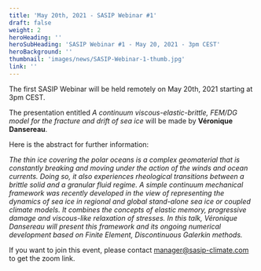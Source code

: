 ```yaml
---
title: 'May 20th, 2021 - SASIP Webinar #1'
draft: false
weight: 2
heroHeading: ''
heroSubHeading: 'SASIP Webinar #1 - May 20, 2021 - 3pm CEST'
heroBackground: ''
thumbnail: 'images/news/SASIP-Webinar-1-thumb.jpg'
link: ''
---
```


The first SASIP Webinar will be held remotely on May 20th, 2021 starting at 3pm CEST.

The presentation entitled *A continuum viscous-elastic-brittle, FEM/DG model for the fracture and drift of sea ice* will be made by **Véronique Dansereau**.

Here is the abstract for further information:

*The thin ice covering the polar oceans is a complex geomaterial that is constantly breaking and moving under the action of the winds and ocean currents. Doing so, it also experiences rheological transitions between a brittle solid and a granular fluid regime. A simple continuum mechanical framework was recently developed in the view of representing the dynamics of sea ice in regional and global stand-alone sea ice or coupled climate models. It combines the concepts of elastic memory, progressive damage and viscous-like relaxation of stresses. In this talk, Véronique Dansereau will present this framework and its ongoing numerical development based on Finite Element, Discontinuous Galerkin methods.*

If you want to join this event, please contact manager@sasip-climate.com to get the zoom link.
